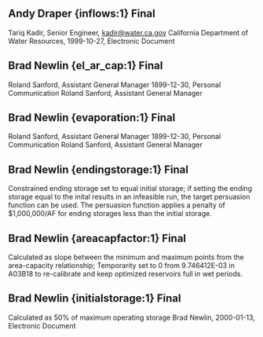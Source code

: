 ## Andy Draper {inflows:1} Final
Tariq Kadir, Senior Engineer, kadir@water.ca.gov
California Department of Water Resources, 1999-10-27, Electronic Document

## Brad Newlin {el_ar_cap:1} Final
Roland Sanford, Assistant General Manager
1899-12-30, Personal Communication
Roland Sanford, Assistant General Manager

## Brad Newlin {evaporation:1} Final
Roland Sanford, Assistant General Manager
1899-12-30, Personal Communication
Roland Sanford, Assistant General Manager

## Brad Newlin {endingstorage:1} Final
Constrained ending storage set to equal initial storage; if setting the ending storage equal to the inital results in an infeasible run, the target persuasion function can be used.  The persuasion function applies a penalty of $1,000,000/AF for ending storages less than the initial storage.

## Brad Newlin {areacapfactor:1} Final
Calculated as slope between the minimum and maximum points from the area-capacity relationship; Temporarity set to 0 from 9.746412E-03 in A03B18 to re-calibrate and keep optimized reservoirs full in wet periods.

## Brad Newlin {initialstorage:1} Final
Calculated as 50% of maximum operating storage
Brad Newlin, 2000-01-13, Electronic Document
